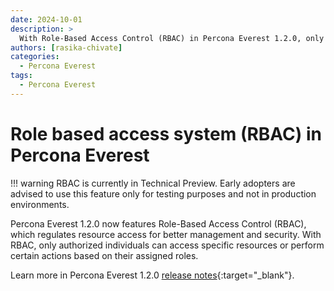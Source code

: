 ```yaml
---
date: 2024-10-01
description: >
  With Role-Based Access Control (RBAC) in Percona Everest 1.2.0, only authorized individuals can access specific resources or perform certain actions based on their assigned roles.
authors: [rasika-chivate]
categories:
  - Percona Everest
tags:
  - Percona Everest
---
```


# Role based access system (RBAC) in Percona Everest

<!-- more -->

!!! warning
    RBAC is currently in Technical Preview. Early adopters are advised to use this feature only for testing purposes and not in production environments.

 Percona Everest 1.2.0 now features Role-Based Access Control (RBAC), which regulates resource access for better management and security.
With RBAC, only authorized individuals can access specific resources or perform certain actions based on their assigned roles.

Learn more in Percona Everest 1.2.0 [release notes](https://docs.percona.com/everest/release-notes/Percona-Everest-1.2.0-%282024-10-01%29.html#__tabbed_1_2){:target="_blank"}.

